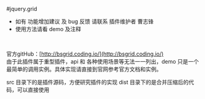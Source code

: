 #jquery.grid
* 如有 功能增加建议 及 bug 反馈 请联系 插件维护者 曹志锋  
* 使用方法请看 demo 及注释

<br />

官方gitHub：[http://bsgrid.coding.io/](http://bsgrid.coding.io/)
<br />
由于此插件属于重型插件，api 和 各种使用场景等无法一一列出，demo 只是一个最简单的调用实例。具体实现请直接到官网参考官方文档和实例。

src 目录下的是插件源码，方便研究插件的实现
dist 目录下的是合并压缩后的代码，可以直接使用
